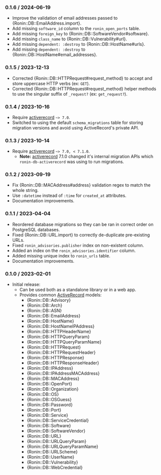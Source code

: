 ### 0.1.6 / 2024-06-19

* Improve the validation of email addresses passed to
  {Ronin::DB::EmailAddress.import}.
* Add missing `software_id` column to the `ronin_open_ports` table.
* Add missing `foreign_key` to {Ronin::DB::SoftwareVendor#software}.
* Add missing `class_name` to {Ronin::DB::Vulnerability#url}.
* Add missing `dependent: :destroy` to {Ronin::DB::HostName#urls}.
* Add missing `dependent: :destroy` to {Ronin::DB::HostName#email_addresses}.

### 0.1.5 / 2023-12-13

* Corrected {Ronin::DB::HTTPRequest#request_method} to accept and store
  uppercase HTTP verbs (ex: `GET`).
* Corrected {Ronin::DB::HTTPRequest#request_method} helper methods to use the
  singular suffix of `_request?` (ex: `get_request?`).

### 0.1.4 / 2023-10-16

* Require [activerecord] `~> 7.0`.
* Switched to using the default `schema_migrations` table for storing migration
  versions and avoid using ActiveRecord's private API.

### 0.1.3 / 2023-10-14

* Require [activerecord] `~> 7.0, < 7.1.0`.
  * **Note:** [activerecord] 7.1.0 changed it's internal migration APIs which
    `ronin-db-activerecord` was using to run migrations.

### 0.1.2 / 2023-09-19

* Fix {Ronin::DB::MACAddress#address} validation regex to match the whole
  string.
* Use `:datetime` instead of `:time` for `created_at` attributes.
* Documentation improvements.

### 0.1.1 / 2023-04-04

* Reordered database migrations so they can be ran in correct order on
  PostgreSQL databases.
* Fixed {Ronin::DB::URL.import} to correctly de-duplicate pre-existing URLs.
* Fixed `ronin_advisories.publisher` index on non-existent column.
* Added an index on the `ronin_advisories.identifier` column.
* Added missing unique index to `ronin_urls` table.
* Documentation improvements.

### 0.1.0 / 2023-02-01

* Initial release:
  * Can be used both as a standalone library or in a web app.
  * Provides common [ActiveRecord] models:
    * {Ronin::DB::Advisory}
    * {Ronin::DB::Arch}
    * {Ronin::DB::ASN}
    * {Ronin::DB::EmailAddress}
    * {Ronin::DB::HostName}
    * {Ronin::DB::HostNameIPAddress}
    * {Ronin::DB::HTTPHeaderName}
    * {Ronin::DB::HTTPQueryParam}
    * {Ronin::DB::HTTPQueryParamName}
    * {Ronin::DB::HTTPRequest}
    * {Ronin::DB::HTTPRequestHeader}
    * {Ronin::DB::HTTPResponse}
    * {Ronin::DB::HTTPResponseHeader}
    * {Ronin::DB::IPAddress}
    * {Ronin::DB::IPAddressMACAddress}
    * {Ronin::DB::MACAddress}
    * {Ronin::DB::OpenPort}
    * {Ronin::DB::Organization}
    * {Ronin::DB::OS}
    * {Ronin::DB::OSGuess}
    * {Ronin::DB::Password}
    * {Ronin::DB::Port}
    * {Ronin::DB::Service}
    * {Ronin::DB::ServiceCredential}
    * {Ronin::DB::Software}
    * {Ronin::DB::SoftwareVendor}
    * {Ronin::DB::URL}
    * {Ronin::DB::URLQueryParam}
    * {Ronin::DB::URLQueryParamName}
    * {Ronin::DB::URLScheme}
    * {Ronin::DB::UserName}
    * {Ronin::DB::Vulnerability}
    * {Ronin::DB::WebCredential}

[activerecord]: https://github.com/rails/rails/tree/main/activerecord#readme

